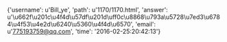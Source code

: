 {'username': u'Bill_ye', 'path': u'1170/1170.html', 'answer': u'\u662f\u201c\u4f4d\u57df\u201d\uff0c\u8868\u793a\u5728\u7ed3\u6784\u4f53\u4e2d\u6240\u5360\u4f4d\u6570', 'email': u'775193759@qq.com', 'time': '2016-02-25:20:42:13'}